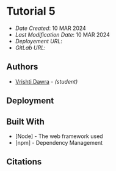 
#   Tutorial 5


* *Date Created*: 10 MAR 2024
* *Last Modification Date*: 10 MAR 2024
* *Deployement URL*: 
* *GitLab URL*:



## Authors


* [Vrishti Dawra](vdawra@dal.ca) - *(student)*

## Deployment



## Built With

* [Node] - The web framework used
* [npm] - Dependency Management

## Citations
